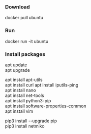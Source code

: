 ### Download
docker pull ubuntu


### Run
docker run -it ubuntu


### Install packages
apt update  
apt upgrade  

apt install apt-utils  
apt install curl
apt install iputils-ping  
apt install nano  
apt install net-tools  
apt install python3-pip  
apt install software-properties-common  
apt install vim  

pip3 install --upgrade pip  
pip3 install netmiko
